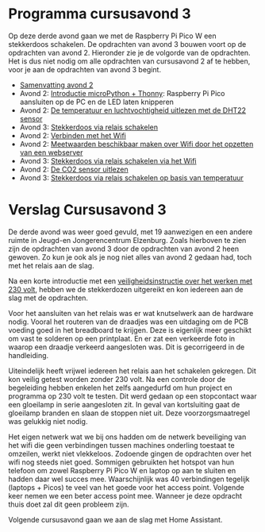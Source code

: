 # Programma cursusavond 3

Op deze derde avond gaan we met de Raspberry Pi Pico W een stekkerdoos schakelen. De opdrachten van avond 3 bouwen voort op de opdrachten van avond 2. Hieronder zie je de volgorde van de opdrachten. Het is dus niet nodig om alle opdrachten van cursusavond 2 af te hebben, voor je aan de opdrachten van avond 3 begint.

* [Samenvatting avond 2](../cursusavond2/readme.md)
* Avond 2: [Introductie microPython + Thonny](../cursusavond2/1-introductie-raspberry-pi-pico-met-thonny.md): Raspberry Pi Pico aansluiten op de PC en de LED laten knipperen
* Avond 2: [De temperatuur en luchtvochtigheid uitlezen met de DHT22 sensor](../cursusavond2/2-uitlezen-dht22-temperatuursensor-met-micropython.md)
* Avond 3: [Stekkerdoos via relais schakelen](1-stekkerdoos-via-relais-schakelen-met-de-raspberry-pi-pico-w.md)
* Avond 2: [Verbinden met het Wifi](../cursusavond2/3-raspberry-pi-pico-w-verbinden-met-wifi.md)
* Avond 2: [Meetwaarden beschikbaar maken over Wifi door het opzetten van een webserver](../cursusavond2/4-opzetten-van-een-webserver-op-de-raspberry-pi-pico.md)
* Avond 3: [Stekkerdoos via relais schakelen via het Wifi](2-stekkerdoos-via-relais-schakelen-via-wifi.md)
* Avond 2: [De CO2 sensor uitlezen](../cursusavond2/5-uitlezen-mhz19-co2-sensor-met-micropython.md)
* Avond 3: [Stekkerdoos via relais schakelen op basis van temperatuur](3-stekkerdoos-via-relais-schakelen-op-basis-van-temperatuur.md)

# Verslag Cursusavond 3

De derde avond was weer goed gevuld, met 19 aanwezigen en een andere ruimte in Jeugd-en Jongerencentrum Elzenburg. Zoals hierboven te zien zijn de opdrachten van avond 3 door de opdrachten van avond 2 heen gewoven. Zo kun je ook als je nog niet alles van avond 2 gedaan had, toch met het relais aan de slag.

Na een korte introductie met een [veiligheidsinstructie over het werken met 230 volt](1-stekkerdoos-via-relais-schakelen-met-de-raspberry-pi-pico-w.md#stekkerdoos-via-relais-schakelen-met-de-raspberry-pi-pico-w), hebben we de stekkerdozen uitgereikt en kon iedereen aan de slag met de opdrachten.

Voor het aansluiten van het relais was er wat knutselwerk aan de hardware nodig. Vooral het routeren van de draadjes was een uitdaging om de PCB voeding goed in het breadboard te krijgen. Deze is eigenlijk meer geschikt om vast te solderen op een printplaat. En er zat een verkeerde foto in waarop een draadje verkeerd aangesloten was. Dit is gecorrigeerd in de handleiding.

Uiteindelijk heeft vrijwel iedereen het relais aan het schakelen gekregen. Dit kon veilig getest worden zonder 230 volt. Na een controle door de begeleiding hebben enkelen het zelfs aangedurfd om hun project en programma op 230 volt te testen. Dit werd gedaan op een stopcontact waar een gloeilamp in serie aangesloten zit. In geval van kortsluiting gaat de gloeilamp branden en slaan de stoppen niet uit. Deze voorzorgsmaatregel was gelukkig niet nodig.

Het eigen netwerk wat we bij ons hadden om de netwerk beveiliging van het wifi die geen verbindingen tussen machines onderling toestaat te omzeilen, werkt niet vlekkeloos. Zodoende gingen de opdrachten over het wifi nog steeds niet goed. Sommigen gebruikten het hotspot van hun telefoon om zowel Raspberry Pi Pico W en laptop op aan te sluiten en hadden daar wel succes mee. Waarschijnlijk was 40 verbindingen tegelijk (laptops + Picos) te veel van het goede voor het access point. Volgende keer nemen we een beter access point mee. Wanneer je deze opdracht thuis doet zal dit geen probleem zijn.

Volgende cursusavond gaan we aan de slag met Home Assistant.